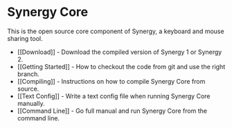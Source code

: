 # Synergy Core

This is the open source core component of Synergy, a keyboard and mouse sharing tool.

* [[Download]] - Download the compiled version of Synergy 1 or Synergy 2.
* [[Getting Started]] - How to checkout the code from git and use the right branch.
* [[Compiling]] - Instructions on how to compile Synergy Core from source.
* [[Text Config]] - Write a text config file when running Synergy Core manually.
* [[Command Line]] - Go full manual and run Synergy Core from the command line.
